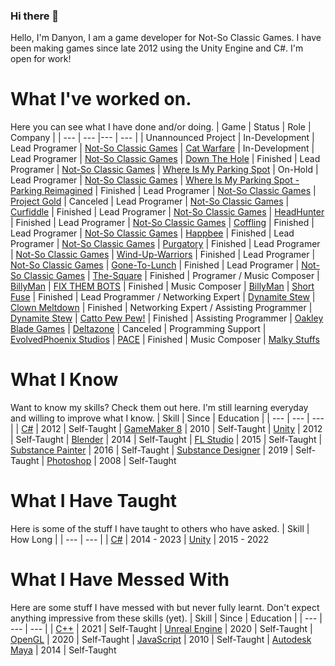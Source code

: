 ### Hi there 👋
Hello, I'm Danyon, I am a game developer for Not-So Classic Games. I have been making games since late 2012 using the Unity Engine and C#.
I'm open for work!

# What I've worked on.
Here you can see what I have done and/or doing.
| Game | Status | Role | Company |
| --- | --- |--- | --- |
| Unannounced Project | In-Development | Lead Programer | [Not-So Classic Games](https://www.notsoclassicgames.com/)
| [Cat Warfare](https://store.steampowered.com/app/923370/Cat_Warfare/) | In-Development | Lead Programer | [Not-So Classic Games](https://www.notsoclassicgames.com/)
| [Down The Hole](https://store.steampowered.com/app/1260160/Down_The_Hole/) | Finished | Lead Programer | [Not-So Classic Games](https://www.notsoclassicgames.com/)
| [Where Is My Parking Spot](https://store.steampowered.com/app/1631260/Where_Is_My_Parking_Spot__Parking_Reimagined) | On-Hold | Lead Programer | [Not-So Classic Games](https://www.notsoclassicgames.com/)
| [Where Is My Parking Spot - Parking Reimagined](https://store.steampowered.com/app/1374400/Where_Is_My_Parking_Spot/) | Finished | Lead Programer | [Not-So Classic Games](https://www.notsoclassicgames.com/)
| [Project Gold](https://sonicboomcolt.itch.io/project-gold) | Canceled | Lead Programer | [Not-So Classic Games](https://www.notsoclassicgames.com/)
| [Curfiddle](https://sonicboomcolt.itch.io/curfiddle) | Finished | Lead Programer | [Not-So Classic Games](https://www.notsoclassicgames.com/)
| [HeadHunter](https://sonicboomcolt.itch.io/headhunter) | Finished | Lead Programer | [Not-So Classic Games](https://www.notsoclassicgames.com/)
| [Coffling](https://sonicboomcolt.itch.io/coffling) | Finished | Lead Programer | [Not-So Classic Games](https://www.notsoclassicgames.com/)
| [Happbee](https://sonicboomcolt.itch.io/happbee) | Finished | Lead Programer | [Not-So Classic Games](https://www.notsoclassicgames.com/)
| [Purgatory](https://sonicboomcolt.itch.io/purgatory) | Finished | Lead Programer | [Not-So Classic Games](https://www.notsoclassicgames.com/)
| [Wind-Up-Warriors](https://sonicboomcolt.itch.io/wind-up-warriors) | Finished | Lead Programer | [Not-So Classic Games](https://www.notsoclassicgames.com/)
| [Gone-To-Lunch](https://sonicboomcolt.itch.io/gone-to-lunch) | Finished | Lead Programer | [Not-So Classic Games](https://www.notsoclassicgames.com/)
| [The-Square](https://sonicboomcolt.itch.io/the-square) | Finished | Programer / Music Composer | [BillyMan](https://billyman.itch.io/)
| [FIX THEM BOTS](https://billyman.itch.io/fix-them-bots) | Finished | Music Composer | [BillyMan](https://billyman.itch.io/)
| [Short Fuse](https://dynamite-stew.itch.io/short-fuse) | Finished | Lead Programmer / Networking Expert | [Dynamite Stew](https://dynamite-stew.itch.io/)
| [Clown Meltdown](https://dynamite-stew.itch.io/clown-meltdown) | Finished | Networking Expert / Assisting Programmer | [Dynamite Stew](https://dynamite-stew.itch.io/)
| [Catto Pew Pew!](https://store.steampowered.com/app/2065330/Catto_Pew_Pew/) | Finished | Assisting Programmer | [Oakley Blade Games](https://oakleyblade.com/)
| [Deltazone](https://store.steampowered.com/app/2127310/Deltazone/) | Canceled | Programming Support | [EvolvedPhoenix Studios](https://twitter.com/EvolvedPhnixDev)
| [PACE](https://malkystuffs.itch.io/pace) | Finished | Music Composer | [Malky Stuffs](https://malkystuffs.itch.io/)

# What I Know
Want to know my skills? Check them out here. I'm still learning everyday and willing to improve what I know.
| Skill | Since | Education |
| --- | --- | --- |
| [C#](https://en.wikipedia.org/wiki/C_Sharp_(programming_language)) | 2012 | Self-Taught
| [GameMaker 8](https://gamemaker.io/en) | 2010 | Self-Taught
| [Unity](https://unity.com/) | 2012 | Self-Taught
| [Blender](https://www.blender.org/) | 2014 | Self-Taught
| [FL Studio](https://www.image-line.com/) | 2015 | Self-Taught
| [Substance Painter](https://www.adobe.com/products/substance3d-painter.html) | 2016 | Self-Taught
| [Substance Designer](https://www.adobe.com/products/substance3d-designer.html) | 2019 | Self-Taught
| [Photoshop](https://www.adobe.com/products/photoshop.html) | 2008 | Self-Taught

# What I Have Taught
Here is some of the stuff I have taught to others who have asked.
| Skill | How Long |
| --- | --- |
| [C#](https://en.wikipedia.org/wiki/C_Sharp_(programming_language)) | 2014 - 2023
| [Unity](https://unity.com/) | 2015 - 2022

# What I Have Messed With
Here are some stuff I have messed with but never fully learnt. Don't expect anything impressive from these skills (yet).
| Skill | Since | Education |
| --- | --- | --- |
| [C++](https://en.wikipedia.org/wiki/C%2B%2B) | 2021 | Self-Taught
| [Unreal Engine](https://www.unrealengine.com/en-US) | 2020 | Self-Taught
| [OpenGL](https://www.opengl.org/) | 2020 | Self-Taught
| [JavaScript](https://www.javascript.com/) | 2010 | Self-Taught
| [Autodesk Maya](https://www.autodesk.com/products/maya/overview?term=1-YEAR&tab=subscription) | 2014 | Self-Taught
